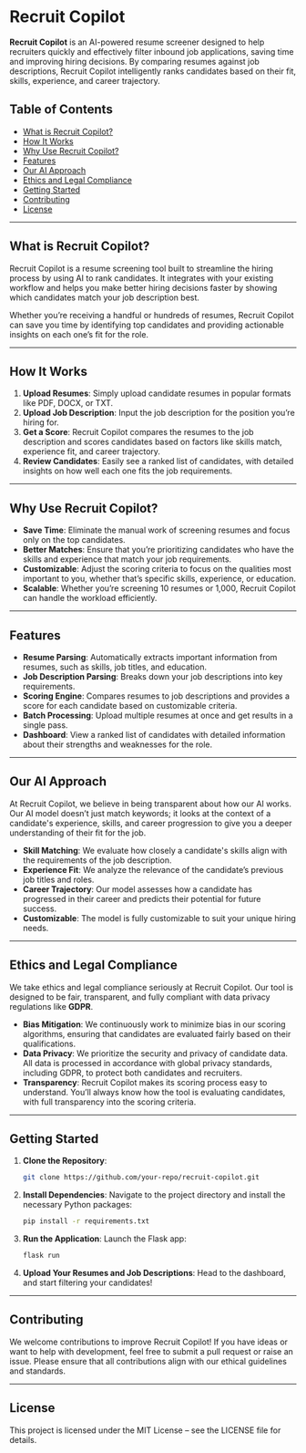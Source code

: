 # Recruit Copilot

**Recruit Copilot** is an AI-powered resume screener designed to help recruiters quickly and effectively filter inbound job applications, saving time and improving hiring decisions. By comparing resumes against job descriptions, Recruit Copilot intelligently ranks candidates based on their fit, skills, experience, and career trajectory.

## Table of Contents
- [What is Recruit Copilot?](#what-is-recruit-copilot)
- [How It Works](#how-it-works)
- [Why Use Recruit Copilot?](#why-use-recruit-copilot)
- [Features](#features)
- [Our AI Approach](#our-ai-approach)
- [Ethics and Legal Compliance](#ethics-and-legal-compliance)
- [Getting Started](#getting-started)
- [Contributing](#contributing)
- [License](#license)

---

## What is Recruit Copilot?

Recruit Copilot is a resume screening tool built to streamline the hiring process by using AI to rank candidates. It integrates with your existing workflow and helps you make better hiring decisions faster by showing which candidates match your job description best.

Whether you’re receiving a handful or hundreds of resumes, Recruit Copilot can save you time by identifying top candidates and providing actionable insights on each one’s fit for the role.

---

## How It Works

1. **Upload Resumes**: Simply upload candidate resumes in popular formats like PDF, DOCX, or TXT.
2. **Upload Job Description**: Input the job description for the position you’re hiring for.
3. **Get a Score**: Recruit Copilot compares the resumes to the job description and scores candidates based on factors like skills match, experience fit, and career trajectory.
4. **Review Candidates**: Easily see a ranked list of candidates, with detailed insights on how well each one fits the job requirements.

---

## Why Use Recruit Copilot?

- **Save Time**: Eliminate the manual work of screening resumes and focus only on the top candidates.
- **Better Matches**: Ensure that you’re prioritizing candidates who have the skills and experience that match your job requirements.
- **Customizable**: Adjust the scoring criteria to focus on the qualities most important to you, whether that’s specific skills, experience, or education.
- **Scalable**: Whether you’re screening 10 resumes or 1,000, Recruit Copilot can handle the workload efficiently.

---

## Features

- **Resume Parsing**: Automatically extracts important information from resumes, such as skills, job titles, and education.
- **Job Description Parsing**: Breaks down your job descriptions into key requirements.
- **Scoring Engine**: Compares resumes to job descriptions and provides a score for each candidate based on customizable criteria.
- **Batch Processing**: Upload multiple resumes at once and get results in a single pass.
- **Dashboard**: View a ranked list of candidates with detailed information about their strengths and weaknesses for the role.

---

## Our AI Approach

At Recruit Copilot, we believe in being transparent about how our AI works. Our AI model doesn’t just match keywords; it looks at the context of a candidate's experience, skills, and career progression to give you a deeper understanding of their fit for the job.

- **Skill Matching**: We evaluate how closely a candidate's skills align with the requirements of the job description.
- **Experience Fit**: We analyze the relevance of the candidate’s previous job titles and roles.
- **Career Trajectory**: Our model assesses how a candidate has progressed in their career and predicts their potential for future success.
- **Customizable**: The model is fully customizable to suit your unique hiring needs.

---

## Ethics and Legal Compliance

We take ethics and legal compliance seriously at Recruit Copilot. Our tool is designed to be fair, transparent, and fully compliant with data privacy regulations like **GDPR**.

- **Bias Mitigation**: We continuously work to minimize bias in our scoring algorithms, ensuring that candidates are evaluated fairly based on their qualifications.
- **Data Privacy**: We prioritize the security and privacy of candidate data. All data is processed in accordance with global privacy standards, including GDPR, to protect both candidates and recruiters.
- **Transparency**: Recruit Copilot makes its scoring process easy to understand. You’ll always know how the tool is evaluating candidates, with full transparency into the scoring criteria.

---

## Getting Started

1. **Clone the Repository**:
   ```bash
   git clone https://github.com/your-repo/recruit-copilot.git
   ```
2. **Install Dependencies**:
   Navigate to the project directory and install the necessary Python packages:
   ```bash
   pip install -r requirements.txt
   ```
3. **Run the Application**:
   Launch the Flask app:
   ```bash
   flask run
   ```
4. **Upload Your Resumes and Job Descriptions**:
   Head to the dashboard, and start filtering your candidates!

---

## Contributing

We welcome contributions to improve Recruit Copilot! If you have ideas or want to help with development, feel free to submit a pull request or raise an issue. Please ensure that all contributions align with our ethical guidelines and standards.

---

## License

This project is licensed under the MIT License – see the LICENSE file for details.